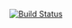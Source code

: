 [![Build Status](http://195.244.98.120/api/badges/slargo/test-mocha/status.svg)](http://195.244.98.120/slargo/test-mocha)